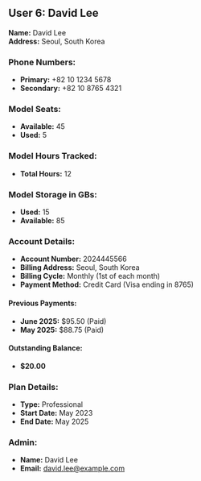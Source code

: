 ## User 6: David Lee

**Name:** David Lee  
**Address:** Seoul, South Korea  

### Phone Numbers:
- **Primary:** +82 10 1234 5678
- **Secondary:** +82 10 8765 4321

### Model Seats:
- **Available:** 45
- **Used:** 5

### Model Hours Tracked:
- **Total Hours:** 12

### Model Storage in GBs:
- **Used:** 15
- **Available:** 85

### Account Details:
- **Account Number:** 2024445566
- **Billing Address:** Seoul, South Korea
- **Billing Cycle:** Monthly (1st of each month)
- **Payment Method:** Credit Card (Visa ending in 8765)

#### Previous Payments:
- **June 2025:** $95.50 (Paid)
- **May 2025:** $88.75 (Paid)

#### Outstanding Balance:
- **$20.00**

### Plan Details:
- **Type:** Professional
- **Start Date:** May 2023
- **End Date:** May 2025

### Admin:
- **Name:** David Lee
- **Email:** david.lee@example.com
